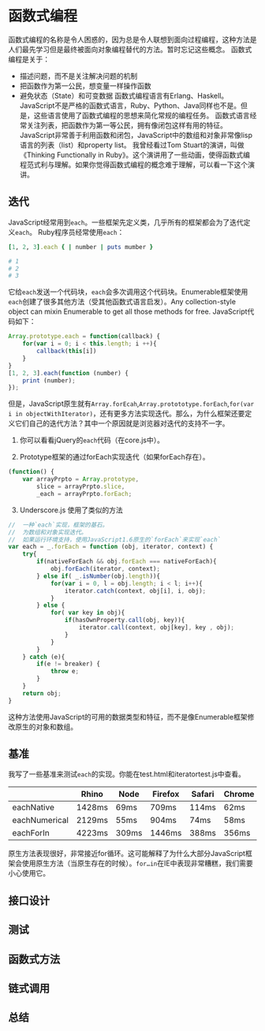 # 函数式编程
函数式编程的名称是令人困惑的，因为总是令人联想到面向过程编程，这种方法是人们最先学习但是最终被面向对象编程替代的方法。暂时忘记这些概念。
函数式编程是关于：
- 描述问题，而不是关注解决问题的机制
- 把函数作为第一公民，想变量一样操作函数
- 避免状态（State）和可变数据
函数式编程语言有Erlang、Haskell。JavaScript不是严格的函数式语言，Ruby、Python、Java同样也不是。但是，这些语言使用了函数式编程的思想来简化常规的编程任务。
函数式语言经常关注列表，把函数作为第一等公民，拥有像闭包这样有用的特征。JavaScript非常善于利用函数和闭包，JavaScript中的数组和对象非常像lisp语言的列表（list）和property list。
我曾经看过Tom Stuart的演讲，叫做《Thinking Functionally in Ruby》。这个演讲用了一些动画，使得函数式编程范式利与理解。如果你觉得函数式编程的概念难于理解，可以看一下这个演讲。

## 迭代
JavaScript经常用到`each`。一些框架先定义类，几乎所有的框架都会为了迭代定义`each`。
Ruby程序员经常使用`each`：
```ruby
[1, 2, 3].each { | number | puts mumber }

# 1
# 2
# 3

```
它给`each`发送一个代码块，`each`会多次调用这个代码块。Enumerable框架使用`each`创建了很多其他方法（受其他函数式语言启发）。Any collection-style object can mixin Enumerable to  get all those methods for free.
JavaScript代码如下：
```JavaScript
Array.prototype.each = function(callback) {
    for(var i = 0; i < this.length; i ++){
        callback(this[i])
    }
}
[1, 2, 3].each(function (number) {
    print (number);
});
```
但是，JavaScript原生就有`Array.forEcah`,`Array.protototype.forEach`,`for(var i in objectWithIterator)`，还有更多方法实现迭代。那么，为什么框架还要定义它们自己的迭代方法？其中一个原因就是浏览器对迭代的支持不一字。
1. 你可以看看jQuery的`each`代码（在core.js中）。

2. Prototype框架的通过forEach实现迭代（如果forEach存在）。
```JavaScript
(function() {
    var arrayPrpto = Array.prototype,
        slice = arrayPrpto.slice,
        _each = arrayPrpto.forEach;
```

3. Underscore.js 使用了类似的方法
```JavaScript
//  一种`each`实现，框架的基石。
//  为数组和对象实现迭代。
//  如果运行环境支持，使用JavaScript1.6原生的`forEach`来实现`each`
var each = _.forEach = function (obj, iterator, context) {
    try{
        if(nativeForEach && obj.forEach === nativeForEach){
            obj.forEach(iterator, context);
        } else if( _.isNumber(obj.length)){
            for(var i = 0, l = obj.length; i < l; i++){
                iterator.catch(context, obj[i], i, obj);
            }
        } else {
            for( var key in obj){
                if(hasOwnProperty.call(obj, key)){
                    iterator.call(context, obj[key], key , obj);
                }
            }
        }
    } catch (e){
        if(e != breaker) {
            throw e;
        }
    }
    return obj;
}
```
这种方法使用JavaScript的可用的数据类型和特征，而不是像Enumerable框架修改原生的对象和数组。

## 基准
我写了一些基准来测试`each`的实现。你能在test.html和iteratortest.js中查看。

|              | Rhino |Node  |Firefox |Safari |Chrome |Opera  |IE8   | IE7    | IE6|
| ------------ | ----- |----  |------- |------ |------ |-----  |---   | ---    | ---|
|eachNative    |1428ms |69ms  |709ms   |114ms  |62ms   |1116ms||||
|eachNumerical |2129ms |55ms  |904ms   |74ms   |58ms   |1026ms |3674ms| 10764ms| 6840ms|
|eachForIn     |4223ms |309ms |1446ms  |388ms  |356ms  |2378ms |4844ms| 21782ms| 14224ms|

原生方法表现很好，非常接近for循环。这可能解释了为什么大部分JavaScript框架会使用原生方法（当原生存在的时候）。`for…in`在IE中表现非常糟糕，我们需要小心使用它。


## 接口设计
## 测试
## 函数式方法
## 链式调用
## 总结